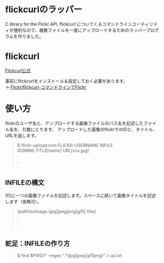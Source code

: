 # flickcurlのラッパー

C library for the Flickr API, flickcurl についてくるコマンドラインユーティリティが便利なので、複数ファイルを一度にアップロードするためのラッパープログラムを作りました。

# flickcurl
<a href="http://librdf.org/flickcurl/" target="_blank">Flickcurl公式</a>

事前にflickcurlをインストール＆設定しておく必要があります。  
→ <a href="https://www20.atwiki.jp/kobapan/pages/332.html" target="_blank">Flickr/flickcurl-コマンドラインでFlickr</a>

# 使い方
flickrのユーザ名と、アップロードする画像ファイルのパス名を記述したファイル名を、引数にとります。
アップロードした画像のflickrでのIDと、タイトル、URLを返します。 
> $ flickr-upload.scm FLICKR-USERNAME INFILE  
> ID[NNN] TITLE[name] URL[xxx.jpg]  
> .  
> .  
> .  

## INFILEの構文
1行に一つの画像ファイルを記述します。スペースに続いて画像タイトルを記述します（省略可）。 
> /path/to/image.(jpg|jpeg|png|gif)[ title]  
> .  
> .  
> .

## 蛇足：INFILEの作り方
> $ find $PWD/* -regex ".*\(jpg\|jpeg\|gif\|png\)" > up.txt

